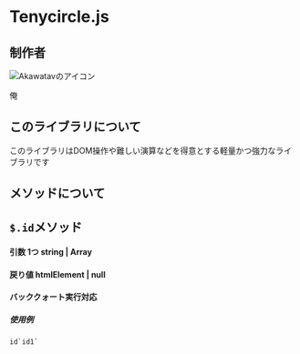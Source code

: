 # Tenycircle.js
## 制作者
![Akawatavのアイコン](https://avatars.githubusercontent.com/u/127651665?s=40&v=4)

俺
## このライブラリについて
このライブラリはDOM操作や難しい演算などを得意とする軽量かつ強力なライブラリです
## メソッドについて
## `$.id`メソッド
#### 引数 1つ string | Array
#### 戻り値 htmlElement | null
#### バッククォート実行対応
##### 使用例
``` id`id1` ```
